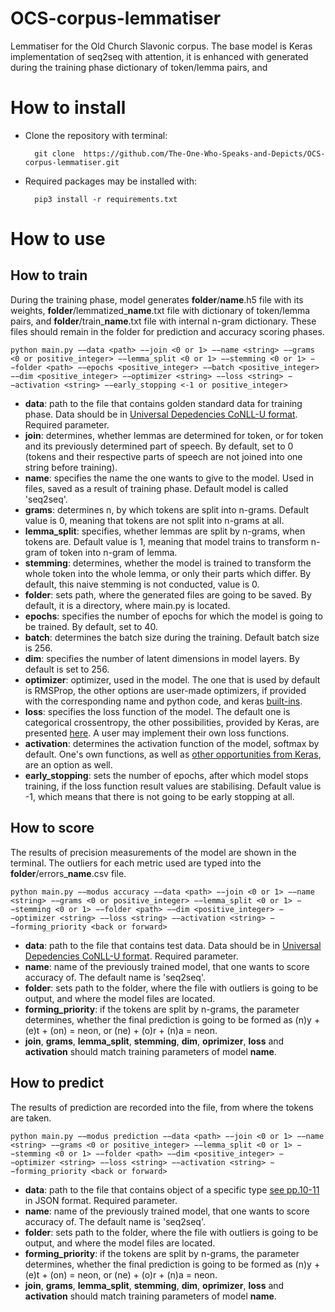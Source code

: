 # OCS-corpus-lemmatiser
Lemmatiser for the Old Church Slavonic corpus. The base model is Keras implementation of seq2seq with attention, it is enhanced with generated during the training phase dictionary of token/lemma pairs, and

# How to install

* Clone the repository with terminal:

		git clone  https://github.com/The-One-Who-Speaks-and-Depicts/OCS-corpus-lemmatiser.git

* Required packages may be installed with:

		pip3 install -r requirements.txt

# How to use

## How to train

During the training phase, model generates **folder**/**name**.h5 file with its weights, **folder**/lemmatized\_**name**.txt file with dictionary of token/lemma pairs, and **folder**/train\_**name**.txt file with internal n-gram dictionary. These files should remain in the folder for prediction and accuracy scoring phases.

	python main.py −−data <path> −−join <0 or 1> −−name <string> −−grams <0 or positive_integer> −−lemma_split <0 or 1> −−stemming <0 or 1> −−folder <path> −−epochs <positive_integer> −−batch <positive_integer> −−dim <positive_integer> −−optimizer <string> −−loss <string> −−activation <string> −−early_stopping <-1 or positive_integer>

* **data**: path to the file that contains golden standard data for training phase. Data should be in [Universal Depedencies CoNLL-U format](https://universaldependencies.org/format.html). Required parameter.
* **join**: determines, whether lemmas are determined for token, or for token and its previously determined part of speech. By default, set to 0 (tokens and their respective parts of speech are not joined into one string before training). 
* **name**: specifies the name the one wants to give to the model. Used in files, saved as a result of training phase. Default model is called 'seq2seq'.
* **grams**: determines n, by which tokens are split into n-grams. Default value is 0, meaning that tokens are not split into n-grams at all.
* **lemma_split**: specifies, whether lemmas are split by n-grams, when tokens are. Default value is 1, meaning that model trains to transform n-gram of token into n-gram of lemma.
* **stemming**: determines, whether the model is trained to transform the whole token into the whole lemma, or only their parts which differ. By default, this naive stemming is not conducted, value is 0.
* **folder**: sets path, where the generated files are going to be saved. By default, it is a directory, where main.py is located.
* **epochs**: specifies the number of epochs for which the model is going to be trained. By default, set to 40.
* **batch**: determines the batch size during the training. Default batch size is 256.
* **dim**: specifies the number of latent dimensions in model layers. By default is set to 256.
* **optimizer**: optimizer, used in the model. The one that is used  by default is RMSProp, the other options are user-made optimizers, if provided with the corresponding name and python code, and keras [built-ins](https://keras.io/api/optimizers/).
* **loss**: specifies the loss function of the model. The default one is categorical crossentropy, the other possibilities, provided by Keras, are presented [here](https://keras.io/api/losses/). A user may implement their own loss functions.
* **activation**: determines the activation function of the model, softmax by default. One's own functions, as well as [other opportunities from Keras](https://keras.io/api/layers/activations/), are an option as well.
* **early_stopping**: sets the number of epochs, after which model stops training, if the loss function result values are stabilising. Default value is -1, which means that there is not going to be early stopping at all.

## How to score

The results of precision measurements of the model are shown in the terminal. The outliers for each metric used are typed into the **folder**/errors\_**name**.csv file.

	python main.py −−modus accuracy −−data <path> −−join <0 or 1> −−name <string> −−grams <0 or positive_integer> −−lemma_split <0 or 1> −−stemming <0 or 1> −−folder <path> −−dim <positive_integer> −−optimizer <string> −−loss <string> −−activation <string> −−forming_priority <back or forward>

* **data**: path to the file that contains test data. Data should be in [Universal Depedencies CoNLL-U format](https://universaldependencies.org/format.html). Required parameter.
* **name**: name of the previously trained model, that one wants to score accuracy of. The default name is 'seq2seq'.
* **folder**: sets path to the folder, where the file with outliers is going to be output, and where the model files are located.
* **forming_priority**: if the tokens are split by n-grams, the parameter determines, whether the final prediction is going to be formed as (n)y + (e)t + (on) = neon, or (ne) + (o)r + (n)a = neon. 
* **join**, **grams**, **lemma_split**, **stemming**, **dim**, **oprimizer**, **loss** and **activation** should match training parameters of model **name**.

## How to predict

The results of prediction are recorded into the file, from where the tokens are taken.

	python main.py −−modus prediction −−data <path> −−join <0 or 1> −−name <string> −−grams <0 or positive_integer> −−lemma_split <0 or 1> −−stemming <0 or 1> −−folder <path> −−dim <positive_integer> −−optimizer <string> −−loss <string> −−activation <string> −−forming_priority <back or forward>

* **data**: path to the file that contains object of a specific type [see pp.10-11](https://iling-ran.ru/web/sites/default/files/conferences/2020/2020_lingforum_abstracts.pdf) in JSON format. Required parameter.
* **name**: name of the previously trained model, that one wants to score accuracy of. The default name is 'seq2seq'.
* **folder**: sets path to the folder, where the file with outliers is going to be output, and where the model files are located.
* **forming_priority**: if the tokens are split by n-grams, the parameter determines, whether the final prediction is going to be formed as (n)y + (e)t + (on) = neon, or (ne) + (o)r + (n)a = neon. 
* **join**, **grams**, **lemma_split**, **stemming**, **dim**, **oprimizer**, **loss** and **activation** should match training parameters of model **name**.
